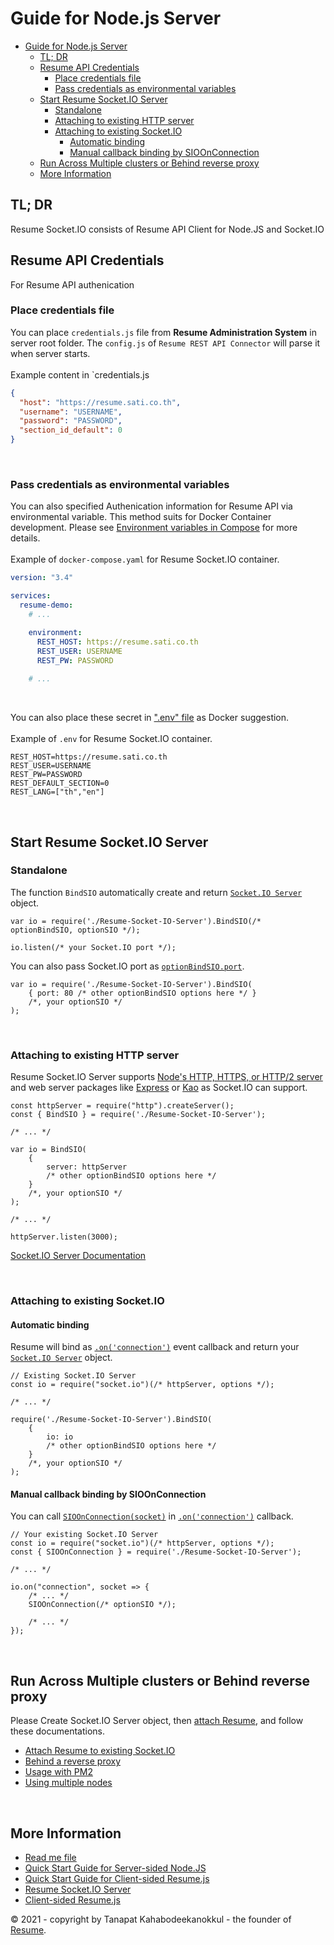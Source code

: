 # Guide for Node.js Server
- [Guide for Node.js Server](#guide-for-nodejs-server)
  - [TL; DR](#tl-dr)
  - [Resume API Credentials](#resume-api-credentials)
    - [Place credentials file](#place-credentials-file)
    - [Pass credentials as environmental variables](#pass-credentials-as-environmental-variables)
  - [Start Resume Socket.IO Server](#start-resume-socketio-server)
    - [Standalone](#standalone)
    - [Attaching to existing HTTP server](#attaching-to-existing-http-server)
    - [Attaching to existing Socket.IO](#attaching-to-existing-socketio)
      - [Automatic binding](#automatic-binding)
      - [Manual callback binding by SIOOnConnection](#manual-callback-binding-by-sioonconnection)
  - [Run Across Multiple clusters or Behind reverse proxy](#run-across-multiple-clusters-or-behind-reverse-proxy)
  - [More Information](#more-information)

## TL; DR

Resume Socket.IO consists of Resume API Client for Node.JS and Socket.IO


## Resume API Credentials
For Resume API authenication
### Place credentials file
You can place `credentials.js` file from **Resume Administration System** in server root folder. The `config.js` of `Resume REST API Connector` will parse it when server starts.  
<br>
Example content in `credentials.js
```JSON
{
  "host": "https://resume.sati.co.th",
  "username": "USERNAME",
  "password": "PASSWORD",
  "section_id_default": 0
}
```
<br>

### Pass credentials as environmental variables
You can also specified Authenication information for Resume API via environmental variable. This method suits for Docker Container development. Please see [Environment variables in Compose](https://docs.docker.com/compose/environment-variables/) for more details.  
<br>
Example of `docker-compose.yaml` for Resume Socket.IO container. 

```yaml
version: "3.4"

services:
  resume-demo:
    # ...

    environment:
      REST_HOST: https://resume.sati.co.th
      REST_USER: USERNAME
      REST_PW: PASSWORD
    
    # ...

```
  
<br>  

You can also place these secret in [&quot;.env&quot; file](https://docs.docker.com/compose/environment-variables/#the-env-file) as Docker suggestion.
<br>  
Example of `.env` for Resume Socket.IO container.  

```ENV
REST_HOST=https://resume.sati.co.th
REST_USER=USERNAME
REST_PW=PASSWORD
REST_DEFAULT_SECTION=0
REST_LANG=["th","en"]
```

<br>  

## Start Resume Socket.IO Server

### Standalone

The function `BindSIO` automatically create and return [`Socket.IO Server`](https://socket.io/docs/v4/server-initialization/#Standalone) object.
```JS
var io = require('./Resume-Socket-IO-Server').BindSIO(/* optionBindSIO, optionSIO */);

io.listen(/* your Socket.IO port */);

```

You can also pass Socket.IO port as [`optionBindSIO.port`](Resume-Socket-IO-Server.md#new_module_Resume-Socket-IO-Server..OptionBindSIO_new).  

```JS
var io = require('./Resume-Socket-IO-Server').BindSIO(
    { port: 80 /* other optionBindSIO options here */ }
    /*, your optionSIO */
);
```
  
<br>  

### Attaching to existing HTTP server

Resume Socket.IO Server supports [Node&apos;s HTTP, HTTPS, or HTTP/2 server](https://socket.io/docs/v4/server-initialization/#Attached-to-an-existing-HTTP-server) and web server packages like [Express](https://socket.io/docs/v4/server-initialization/#With-Express) or [Kao](https://socket.io/docs/v4/server-initialization/#With-Koa) as Socket.IO can support.  

```JS
const httpServer = require("http").createServer();
const { BindSIO } = require('./Resume-Socket-IO-Server');

/* ... */

var io = BindSIO(
    {
        server: httpServer
        /* other optionBindSIO options here */
    }
    /*, your optionSIO */
);

/* ... */

httpServer.listen(3000);
```
[Socket.IO Server Documentation](https://socket.io/docs/v4/server-initialization/#Attached-to-an-existing-HTTP-server)

  
<br>

### Attaching to existing Socket.IO

#### Automatic binding
Resume will bind as [`.on('connection')`](https://socket.io/docs/v4/server-api/#Event-connection) event callback and return your [`Socket.IO Server`](https://socket.io/docs/v4/server-api/#Server) object.  

```JS
// Existing Socket.IO Server
const io = require("socket.io")(/* httpServer, options */);

/* ... */

require('./Resume-Socket-IO-Server').BindSIO(
    {
        io: io
        /* other optionBindSIO options here */
    }
    /*, your optionSIO */
);
```
  

#### Manual callback binding by SIOOnConnection
You can call [`SIOOnConnection(socket)`](Resume-Socket-IO-Server.md#module_Resume-Socket-IO-Server..SIOOnConnection) in [`.on('connection')`](https://socket.io/docs/v4/server-api/#Event-connection) callback.  

```JS
// Your existing Socket.IO Server
const io = require("socket.io")(/* httpServer, options */);
const { SIOOnConnection } = require('./Resume-Socket-IO-Server');

/* ... */

io.on("connection", socket => {
    /* ... */
    SIOOnConnection(/* optionSIO */);

    /* ... */
});
```


<br>

## Run Across Multiple clusters or Behind reverse proxy

Please Create Socket.IO Server object, then [attach Resume](#attaching-to-existing-socketio), and follow these documentations.
- [Attach Resume to existing Socket.IO](#attaching-to-existing-socketio)
- [Behind a reverse proxy](https://socket.io/docs/v4/reverse-proxy/)
- [Usage with PM2](https://socket.io/docs/v4/pm2/)
- [Using multiple nodes](https://socket.io/docs/v4/using-multiple-nodes/)

<br>

## More Information
 - [Read me file](../README.md)
 - [Quick Start Guide for Server-sided Node.JS](node.guide.md)
 - [Quick Start Guide for Client-sided Resume.js](js.guide.md)
 - [Resume Socket.IO Server](Resume-Socket-IO-Server.md)
 - [Client-sided Resume.js](Resume.js.md)

&copy; 2021 - copyright by Tanapat Kahabodeekanokkul - the founder of [Resume](https://sati.co.th).
